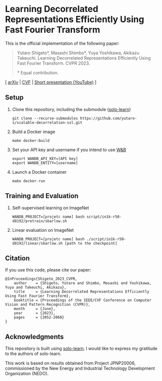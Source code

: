
# Learning Decorrelated Representations Efficiently Using Fast Fourier Transform

This is the official implementation of the following paper:

>Yutaro Shigeto\*, Masashi Shimbo\*, Yuya Yoshikawa, Akikazu Takeuchi. 
Learning Decorrelated Representations Efficiently Using Fast Fourier Transform. 
CVPR 2023.
>
>\* Equal contribution.

[ [arXiv](https://arxiv.org/abs/2301.01569) | [CVF](https://openaccess.thecvf.com/content/CVPR2023/html/Shigeto_Learning_Decorrelated_Representations_Efficiently_Using_Fast_Fourier_Transform_CVPR_2023_paper.html) | [Short presentation (YouTube)](https://youtu.be/ngPiU13Fg0M) ]


## Setup

1. Clone this repository, including the submodule ([solo-learn](https://github.com/vturrisi/solo-learn))

    ```
    git clone --recurse-submodules https://github.com/yutaro-s/scalable-decorrelation-ssl.git
    ```

2. Build a Docker image

    ```
    make docker-build
    ```

3. Set your API key and username if you intend to use [W&B](https://wandb.ai/)

    ```
    export WANDB_API_KEY=[API key]
    export WANDB_ENTITY=[username]
    ```

4. Launch a Docker container

    ```
    make docker-run
    ```


## Training and Evaluation

1. Self-supervised learning on ImageNet

    ```
    WANDB_PROJECT=[projetc name] bash script/in1k-r50-d8192/pretrain/sbarlow.sh
    ```

2. Linear evaluation on ImageNet

    ```
    WANDB_PROJECT=[projetc name] bash ./script/in1k-r50-d8192/linear/sbarlow.sh [path to the checkpoint]
    ```


## Citation

If you use this code, please cite our paper:

```
@InProceedings{Shigeto_2023_CVPR,
    author    = {Shigeto, Yutaro and Shimbo, Masashi and Yoshikawa, Yuya and Takeuchi, Akikazu},
    title     = {Learning Decorrelated Representations Efficiently Using Fast Fourier Transform},
    booktitle = {Proceedings of the IEEE/CVF Conference on Computer Vision and Pattern Recognition (CVPR)},
    month     = {June},
    year      = {2023},
    pages     = {2052-2060}
}
```


## Acknowledgments

This repository is built using [solo-learn](https://github.com/vturrisi/solo-learn). I would like to express my gratitude to the authors of solo-learn.

This work is based on results obtained from Project JPNP20006, commissioned by the New Energy and Industrial Technology Development Organization (NEDO).
